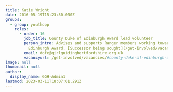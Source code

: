 ```yaml
---
title: Katie Wright
date: 2016-05-19T15:23:30.000Z
groups:
  - group: youthopp
    roles:
      - order: 16
        job_title: County Duke of Edinburgh Award lead volunteer
        person_intro: Advises and supports Ranger members working towards the Duke of
          Edinburgh Award. [Successor being sought](/get-involved/vacancies/#county-duke-of-edinburgh-award-lead-volunteer)
        email: dofe@girlguidinghertfordshire.org.uk
        vacancyurl: /get-involved/vacancies/#county-duke-of-edinburgh-award-lead-volunteer
image: null
thumbnail: null
author:
  display_name: GGH-Admin1
lastmod: 2023-03-11T18:07:01.291Z
---
```

